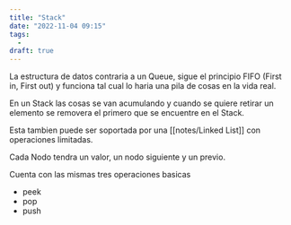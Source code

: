 ```yaml
---
title: "Stack"
date: "2022-11-04 09:15"
tags: 
  - 
draft: true
---
```

La estructura de datos contraria a un Queue,  sigue el principio FIFO (First in, First out) y funciona tal cual lo haria una pila de cosas en la vida real.

En un Stack las cosas se van acumulando y cuando se quiere retirar un elemento se removera el primero que se encuentre en el Stack.

Esta tambien puede ser soportada por una [[notes/Linked List]] con operaciones limitadas.

Cada Nodo tendra un valor, un nodo siguiente y un previo.

Cuenta con las mismas tres operaciones basicas
- peek
- pop
- push


